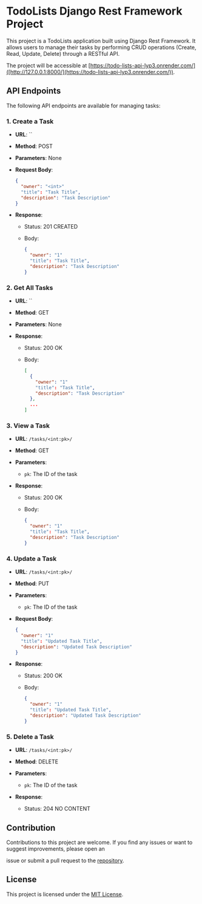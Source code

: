 # TodoLists Django Rest Framework Project

This project is a TodoLists application built using Django Rest Framework. It allows users to manage their tasks by performing CRUD operations (Create, Read, Update, Delete) through a RESTful API.


   The project will be accessible at [https://todo-lists-api-lyp3.onrender.com/]([http://127.0.0.1:8000/](https://todo-lists-api-lyp3.onrender.com/)).

## API Endpoints

The following API endpoints are available for managing tasks:

### 1. Create a Task

- **URL**: ``
- **Method**: POST
- **Parameters**: None
- **Request Body**:

  ```json
  {
    "owner": "<int>"
    "title": "Task Title",
    "description": "Task Description"
  }
  ```

- **Response**:

  - Status: 201 CREATED
  - Body:

    ```json
    {
      "owner": "1"
      "title": "Task Title",
      "description": "Task Description"
    }
    ```

### 2. Get All Tasks

- **URL**: ``
- **Method**: GET
- **Parameters**: None
- **Response**:

  - Status: 200 OK
  - Body:

    ```json
    [
      {
        "owner": "1"
        "title": "Task Title",
        "description": "Task Description"
      },
      ...
    ]
    ```

### 3. View a Task

- **URL**: `/tasks/<int:pk>/`
- **Method**: GET
- **Parameters**:
  - `pk`: The ID of the task
- **Response**:

  - Status: 200 OK
  - Body:

    ```json
    {
      "owner": "1"
      "title": "Task Title",
      "description": "Task Description"
    }
    ```

### 4. Update a Task

- **URL**: `/tasks/<int:pk>/`
- **Method**: PUT
- **Parameters**:
  - `pk`: The ID of the task
- **Request Body**:

  ```json
  {
    "owner": "1"
    "title": "Updated Task Title",
    "description": "Updated Task Description"
  }
  ```

- **Response**:

  - Status: 200 OK
  - Body:

    ```json
    {
      "owner": "1"
      "title": "Updated Task Title",
      "description": "Updated Task Description"
    }
    ```

### 5. Delete a Task

- **URL**: `/tasks/<int:pk>/`
- **Method**: DELETE
- **Parameters**:
  - `pk`: The ID of the task
- **Response**:

  - Status: 204 NO CONTENT

## Contribution

Contributions to this project are welcome. If you find any issues or want to suggest improvements, please open an

 issue or submit a pull request to the [repository](https://github.com/jithu-francis017/Todo_List_API).

## License

This project is licensed under the [MIT License](LICENSE).
